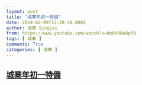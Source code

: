 ```yaml
---
layout: post
title: "城寨年初一特備"
date: 2024-02-09T15:20:48.000Z
author: 城寨 Singjai
from: https://www.youtube.com/watch?v=dn0YHWaQpf8
tags: [ 城寨 ]
comments: True
categories: [ 城寨 ]
---
```

<!--1707492048000-->
[城寨年初一特備](https://www.youtube.com/watch?v=dn0YHWaQpf8)
------

<div>

</div>
